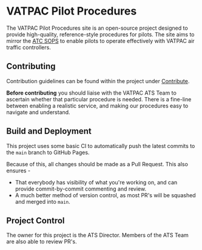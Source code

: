 # VATPAC Pilot Procedures

The VATPAC Pilot Procedures site is an open-source project designed to provide high-quality, reference-style procedures for pilots. The site aims to mirror the [ATC SOPS](https://sops.vatpac.org/) to enable pilots to operate effectively with VATPAC air traffic controllers.

## Contributing

Contribution guidelines can be found within the project under [Contribute](https://pilots.vatpac.org/assist-us/). 

**Before contributing** you should liaise with the VATPAC ATS Team to ascertain whether that particular procedure is needed. There is a fine-line between enabling a realistic service, and making our procedures easy to navigate and understand.  

## Build and Deployment

This project uses some basic CI to automatically push the latest commits to the `main` branch to GitHub Pages. 

Because of this, all changes should be made as a Pull Request. This also ensures - 
  * That everybody has visibility of what you're working on, and can provide commit-by-commit commenting and review.
  * A much better method of version control, as most PR's will be squashed and merged into `main`.

## Project Control

The owner for this project is the ATS Director. Members of the ATS Team are also able to review PR's.
